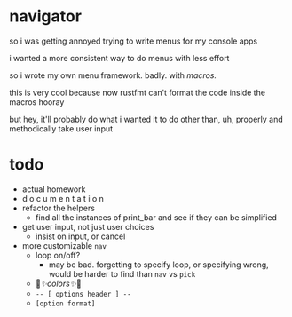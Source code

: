 # navigator
so i was getting annoyed trying to write menus for my console apps

i wanted a more consistent way to do menus with less effort

so i wrote my own menu framework. badly. with *macros.*

this is very cool because now rustfmt can't format the code inside the macros hooray

but hey, it'll probably do what i wanted it to do other than, uh, properly and methodically take user input

# todo
- actual homework
- d o c u m e n t a t i o n
- refactor the helpers
    - find all the instances of print_bar and see if they can be simplified
- get user input, not just user choices
    - insist on input, or cancel
- more customizable `nav`
    - loop on/off?
        - may be bad. forgetting to specify loop, or specifying wrong, would be harder to find than `nav` vs `pick`
    - 🌈*✨colors✨*🌈
    - `-- [ options header ] --`
    - `[option format]`